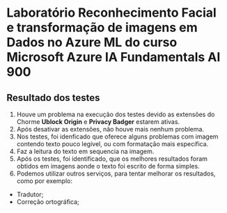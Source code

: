 # Laboratório Reconhecimento Facial e transformação de imagens em Dados no Azure ML do curso Microsoft Azure IA Fundamentals AI 900

## Resultado dos testes 

1. Houve um problema na execução dos testes devido as extensões do Chorme **Ublock Origin** e **Privacy Badger** estarem ativas.
2. Após desativar as extensões, não houve mais nenhum problema.
3. Nos testes, foi idenficado que oferece alguns problemas com imagem contendo texto pouco legível, ou com formatação mais específica. 
4. Faz a leitura do texto em sequencia na imagem.
5. Após os testes, foi identificado, que os melhores resultados foram obtidos em imagens aonde o texto foi escrito de forma simples.
6. Podemos utilizar outros serviços, para tentar melhorar os resultados,  como por exemplo:
* Tradutor; 
* Correção ortográfica;
